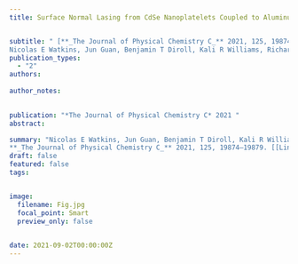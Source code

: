 ```yaml
---
title: Surface Normal Lasing from CdSe Nanoplatelets Coupled to Aluminum Plasmonic Nanoparticle Lattices


subtitle: " [**_The Journal of Physical Chemistry C_** 2021, 125, 19874–19879 <br> 
Nicolas E Watkins, Jun Guan, Benjamin T Diroll, Kali R Williams, Richard D Schaller, Teri W Odom* ](https://pubs.acs.org/doi/abs/10.1021/acs.jpcc.1c05662)"
publication_types:
  - "2"
authors: 
  
author_notes:
  

publication: "*The Journal of Physical Chemistry C* 2021 "
abstract: 

summary: "Nicolas E Watkins, Jun Guan, Benjamin T Diroll, Kali R Williams, Richard D Schaller, Teri W Odom*  <br>
**_The Journal of Physical Chemistry C_** 2021, 125, 19874–19879. [[Link]](https://pubs.acs.org/doi/abs/10.1021/acs.jpcc.1c05662)"
draft: false
featured: false
tags:


image:
  filename: Fig.jpg
  focal_point: Smart
  preview_only: false

 
date: 2021-09-02T00:00:00Z
---
```







